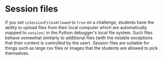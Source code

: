 # Session files

If you set `isSessionFilesAllowed` to `true` on a challenge, students have the ability to upload files from their local computer which are automatically mapped to `session/` in the Python debugger's local file system. Such files behave somewhat similarly to additional files (with the notable exceptions that their content is controlled by the user). Session files are suitable for things such as large csv files or images that the students are allowed to pick themselves.
